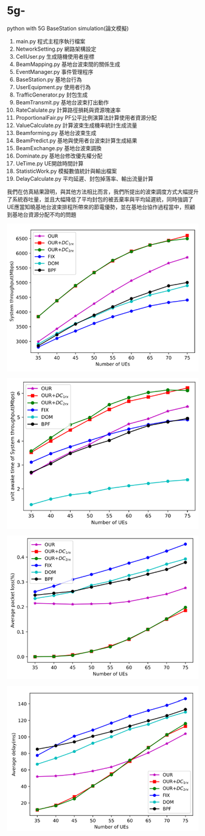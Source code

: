 # 5g-
python with 5G BaseStation simulation(論文模擬)

1. main.py 程式主程序執行檔案
2. NetworkSetting.py 網路架構設定
3. CellUser.py 生成隨機使用者座標
4. BeamMapping.py 基地台波束間的關係生成
5. EventManager.py 事件管理程序
6. BaseStation.py 基地台行為
7. UserEquipment.py 使用者行為
8. TrafficGenerator.py 封包生成
9. BeamTransmit.py 基地台波束打出動作
10. RateCalulate.py 計算路徑損耗與資源塊速率
11. ProportionalFair.py PF公平比例演算法計算使用者資源分配
12. ValueCalculate.py 計算波束生成機率統計生成流量
13. Beamforming.py 基地台波束生成
14. BeamPredict.py 基地與使用者台波束計算生成結果
15. BeamExchange.py 基地台波束調換
16. Dominate.py 基地台修改優先權分配
17. UeTime.py UE開啟時間計算
18. StatisticWork.py 模擬數值統計與輸出檔案
19. DelayCalculate.py 平均延遲、封包掉落率、輸出流量計算

我們在仿真結果證明，與其他方法相比而言，我們所提出的波束調度方式大幅提升了系統吞吐量，並且大幅降低了平均封包的被丟棄率與平均延遲統，同時強調了UE應當知曉基地台波束排程所帶來的節電優勢，並在基地台協作過程當中，照顧到基地台資源分配不均的問題

![image](https://github.com/t87476909/5g-/blob/main/Simulation%20results/Figure_1.PNG)

![image](https://github.com/t87476909/5g-/blob/main/Simulation%20results/Figure_2.PNG)

![image](https://github.com/t87476909/5g-/blob/main/Simulation%20results/Figure_3.PNG)

![image](https://github.com/t87476909/5g-/blob/main/Simulation%20results/Figure_4.PNG)
